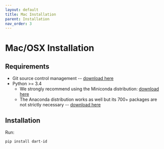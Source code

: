 ```yaml
---
layout: default
title: Mac Installation
parent: Installation
nav_order: 3
---
```


# Mac/OSX Installation

## Requirements

* Git source control management -- [download here](https://git-scm.com/downloads)
* Python >= 3.4
    * We strongly recommend using the Miniconda distribution: [download here](https://conda.io/miniconda.html)
    * The Anaconda distribution works as well but its 700+ packages are not strictly necessary -- [download here](https://www.anaconda.com/download/#windows)

## Installation

Run:

```bash
pip install dart-id
```
